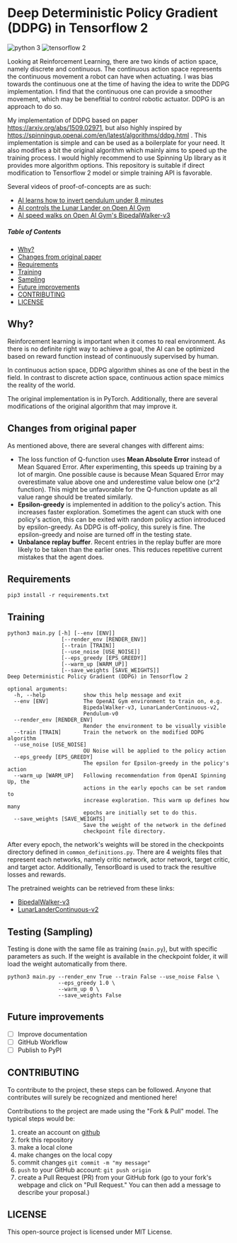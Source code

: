 # Deep Deterministic Policy Gradient (DDPG) in Tensorflow 2

![python 3](https://img.shields.io/badge/python-3-blue.svg)
![tensorflow 2](https://img.shields.io/badge/tensorflow-2-orange.svg)

Looking at Reinforcement Learning, there are two kinds of action space, namely discrete and continuous. The continuous action space represents the continuous movement a robot can have when actuating. I was bias towards the continuous one at the time of having the idea to write the DDPG implementation. I find that the continuous one can provide a smoother movement, which may be benefitial to control robotic actuator. DDPG is an approach to do so.

My implementation of DDPG based on paper https://arxiv.org/abs/1509.02971, but also highly inspired by https://spinningup.openai.com/en/latest/algorithms/ddpg.html . This implementation is simple and can be used 
as a boilerplate for your need. It also modifies a bit the original algorithm which mainly aims to speed up the training
process. I would highly recommend to use Spinning Up library as it provides more algorithm options. This repository is suitable if direct modification to Tensorflow 2 model or simple training API is favorable.

Several videos of proof-of-concepts are as such:
- [AI learns how to invert pendulum under 8 minutes](https://youtu.be/lY99ye4hhok)
- [AI controls the Lunar Lander on Open AI Gym](https://youtu.be/-FMuvFVskBM)
- [AI speed walks on Open AI Gym's BipedalWalker-v3](https://youtu.be/B95WjH4EP9I)

##### Table of Contents  
- [Why?](#why)  
- [Changes from original paper](#changes-from-original-paper)
- [Requirements](#requirements)
- [Training](#training)
- [Sampling](#sampling)
- [Future improvements](#future-improvements)
- [CONTRIBUTING](#contributing)
- [LICENSE](#license)

## Why?
Reinforcement learning is important when it comes to real environment. As
there is no definite right way to achieve a goal, the AI can be optimized based
on reward function instead of continuously supervised by human.

In continuous action space, DDPG algorithm shines as one of the best in
the field. In contrast to discrete action space, 
continuous action space mimics the reality of the world.

The original implementation is in PyTorch. Additionally, there are several
modifications of the original algorithm that may improve it.

## Changes from original paper
As mentioned above, there are several changes with different aims:
- The loss function of Q-function uses **Mean Absolute Error** instead of Mean
Squared Error. After experimenting, this speeds up training by 
a lot of margin. One possible cause is because Mean Squared Error may
overestimate value above one and underestime value below one (x^2 function).
This might be unfavorable for the Q-function update as all value range should
be treated similarly.
- **Epsilon-greedy** is implemented in addition to the policy's action. This
increases faster exploration. Sometimes the agent can stuck with one policy's
action, this can be exited with random policy action introduced by epsilon-greedy.
As DDPG is off-policy, this surely is fine. The epsilon-greedy and noise are turned off in the testing state.
- **Unbalance replay buffer**. Recent entries in the replay buffer are more likely to be taken
than the earlier ones. This reduces repetitive current mistakes that the agent
does.

## Requirements
`pip3 install -r requirements.txt`

## Training
```python3
python3 main.py [-h] [--env [ENV]]
                 [--render_env [RENDER_ENV]]
                 [--train [TRAIN]]
                 [--use_noise [USE_NOISE]]
                 [--eps_greedy [EPS_GREEDY]]
                 [--warm_up [WARM_UP]]
                 [--save_weights [SAVE_WEIGHTS]]
Deep Deterministic Policy Gradient (DDPG) in Tensorflow 2

optional arguments:
  -h, --help            show this help message and exit
  --env [ENV]           The OpenAI Gym environment to train on, e.g.
                        BipedalWalker-v3, LunarLanderContinuous-v2,
                        Pendulum-v0
  --render_env [RENDER_ENV]
                        Render the environment to be visually visible
  --train [TRAIN]       Train the network on the modified DDPG algorithm
  --use_noise [USE_NOISE]
                        OU Noise will be applied to the policy action
  --eps_greedy [EPS_GREEDY]
                        The epsilon for Epsilon-greedy in the policy's action
  --warm_up [WARM_UP]   Following recommendation from OpenAI Spinning Up, the
                        actions in the early epochs can be set random to
                        increase exploration. This warm up defines how many
                        epochs are initially set to do this.
  --save_weights [SAVE_WEIGHTS]
                        Save the weight of the network in the defined
                        checkpoint file directory.
```
After every epoch, the network's weights will be stored in the checkpoints directory defined in `common_definitions.py`.
There are 4 weights files that represent each networks, namely critic network,
actor network, target critic, and target actor. 
Additionally, TensorBoard is used to track the resultive losses and rewards.

The pretrained weights can be retrieved from these links:
- [BipedalWalker-v3](https://github.com/samuelmat19/DDPG-tf2/releases/download/0.0.1/Bipedal_checkpoints.zip)
- [LunarLanderContinuous-v2](https://github.com/samuelmat19/DDPG-tf2/releases/download/0.0.2/Lunar_checkpoints.zip)

## Testing (Sampling)
Testing is done with the same file as training (`main.py`), but with
specific parameters as such. If the weight is available in the checkpoint folder, it will load the weight automatically from there.

```python3
python3 main.py --render_env True --train False --use_noise False \
                --eps_greedy 1.0 \
                --warm_up 0 \
                --save_weights False
```

## Future improvements
- [ ] Improve documentation
- [ ] GitHub Workflow
- [ ] Publish to PyPI

## CONTRIBUTING
To contribute to the project, these steps can be followed. Anyone that contributes will surely be recognized and mentioned here!

Contributions to the project are made using the "Fork & Pull" model. The typical steps would be:

1. create an account on [github](https://github.com)
2. fork this repository
3. make a local clone
4. make changes on the local copy
5. commit changes `git commit -m "my message"`
6. `push` to your GitHub account: `git push origin`
7. create a Pull Request (PR) from your GitHub fork
(go to your fork's webpage and click on "Pull Request."
You can then add a message to describe your proposal.)


## LICENSE
This open-source project is licensed under MIT License.
